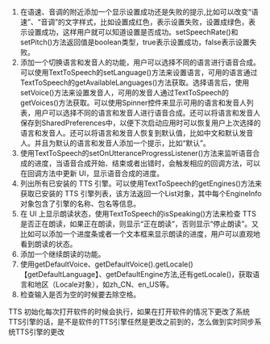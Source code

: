 1. 在语速、音调的附近添加一个显示设置成功还是失败的提示,比如可以改变“语速”、“音调”的文字样式，比如设置成红色，表示设置失败，设置成绿色，表示设置成功，这样用户就可以知道设置是否成功。setSpeechRate()和setPitch()方法返回值是boolean类型，true表示设置成功，false表示设置失败。
2. 添加一个切换语言和发音人的功能，用户可以选择不同的语言进行语音合成。可以使用TextToSpeech的setLanguage()方法来设置语言，可用的语言通过TextToSpeech的getAvailableLanguages()方法获取。选择语言后，使用setVoice()方法来设置发音人，可用的发音人通过TextToSpeech的getVoices()方法获取。可以使用Spinner控件来显示可用的语言和发音人列表，用户可以选择不同的语言和发音人进行语音合成。还可以将语言和发音人保存到SharedPreferences中，以便下次启动应用时可以恢复用户上次选择的语言和发音人。还可以将语言和发音人恢复到默认值，比如中文和默认发音人。并且为默认的语言和发音人添加一个提示，比如“默认”。
3. 使用TextToSpeech的setOnUtteranceProgressListener()方法来监听语音合成的进度，当语音合成开始、结束或者出错时，会触发相应的回调方法，可以在回调方法中更新 UI，显示语音合成的进度。
4. 列出所有已安装的 TTS 引擎。可以使用TextToSpeech的getEngines()方法来获取已安装的 TTS 引擎列表，该方法返回一个List<EngineInfo>对象，其中每个EngineInfo对象包含了引擎的名称、包名等信息。
5. 在 UI 上显示朗读状态，使用TextToSpeech的isSpeaking()方法来检查 TTS 是否正在朗读，如果正在朗读，则显示“正在朗读”，否则显示“停止朗读”。又比如可以添加一个进度条或者一个文本框来显示朗读的进度，用户可以直观地看到朗读的状态。
6. 添加一个继续朗读的功能。
7. 使用getDefaultVoice、getDefaultVoice().getLocale()【getDefaultLanguage】、getDefaultEngine方法,还有getLocale()，获取语言和地区（Locale对象），如zh_CN、en_US等。
8. 检查输入是否为空的时候要去除空格。


TTS 初始化每次打开软件的时候会执行，如果在打开软件的情况下更改了系统TTS引擎的话，是不是软件的TTS引擎任然是更改之前到的，怎么做到实时同步系统TTS引擎的更改